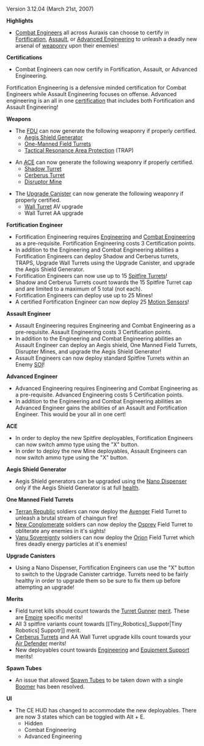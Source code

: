 Version 3.12.04 (March 21st, 2007)

**Highlights**

- [Combat Engineers](../certifications/Combat_Engineering.md) all across Auraxis
  can choose to certify in
  [Fortification](../certifications/Fortification_Engineering.md),
  [Assault](../certifications/Assault_Engineering.md), or
  [Advanced Engineering](../certifications/Advanced_Engineering.md) to unleash a
  deadly new arsenal of [weaponry](../weapons/Weapon.md) upon their enemies!

**Certifications**

- Combat Engineers can now certify in Fortification, Assault, or Advanced
  Engineering.

Fortification Engineering is a defensive minded certification for Combat
Engineers while Assault Engineering focuses on offense. Advanced engineering is
an all in one [certification](../certifications/Certification.md) that includes
both Fortification and Assault Engineering!

**Weapons**

- The [FDU](../weapons/Field_Deployment_Unit.md) can now generate the following
  weaponry if properly certified.
  - [Aegis Shield Generator](../weapons/Aegis_Shield_Generator.md)
  - [One-Manned Field Turrets](../weapons/One-Manned_Field_Turret.md)
  - [Tactical Resonance Area Protection](../weapons/Tactical_Resonance_Area_Protection.md)
    (TRAP)

<!-- -->

- An [ACE](../weapons/Adaptive_Construction_Engine.md) can now generate the
  following weaponry if properly certified.
  - [Shadow Turret](../weapons/Shadow_Turret.md)
  - [Cerberus Turret](../weapons/Cerberus_Turret.md)
  - [Disruptor Mine](../weapons/Disruptor_Mine.md)

<!-- -->

- The [Upgrade Canister](../items/Upgrade_Canister.md) can now generate the
  following weaponry if properly certified.
  - [Wall Turret](../items/Phalanx.md) AV upgrade
  - Wall Turret AA upgrade

**Fortification Engineer**

- Fortification Engineering requires
  [Engineering](../certifications/Engineering.md) and
  [Combat Engineering](../certifications/Combat_Engineering.md) as a
  pre-requisite. Fortification Engineering costs 3 Certification points.
- In addition to the Engineering and Combat Engineering abilities a
  Fortification Engineers can deploy Shadow and Cerberus turrets, TRAPS, Upgrade
  Wall Turrets using the Upgrade Canister, and upgrade the Aegis Shield
  Generator.
- Fortification Engineers can now use up to 15
  [Spitfire Turrets](#Spitfire_Turret)!
- Shadow and Cerberus Turrets count towards the 15 Spitfire Turret cap and are
  limited to a maximum of 5 total (not each).
- Fortification Engineers can deploy use up to 25 Mines!
- A certified Fortification Engineer can now deploy 25
  [Motion Sensors](../weapons/Adaptive_Construction_Engine.md#motion-sensor-alarm)!

**Assault Engineer**

- Assault Engineering requires Engineering and Combat Engineering as a
  pre-requisite. Assault Engineering costs 3 Certification points.
- In addition to the Engineering and Combat Engineering abilities an Assault
  Engineer can deploy an Aegis shield, One Manned Field Turrets, Disrupter
  Mines, and upgrade the Aegis Shield Generator!
- Assault Engineers can now deploy standard Spitfire Turrets within an Enemy
  [SOI](../locations/Sphere_of_Influence.md)!

**Advanced Engineer**

- Advanced Engineering requires Engineering and Combat Engineering as a
  pre-requisite. Advanced Engineering costs 5 Certification points.
- In addition to the Engineering and Combat Engineering abilities an Advanced
  Engineer gains the abilities of an Assault and Fortification Engineer. This
  would be your all in one cert!

**ACE**

- In order to deploy the new Spitfire deployables, Fortification Engineers can
  now switch ammo type using the "X" button.
- In order to deploy the new Mine deployables, Assault Engineers can now switch
  ammo type using the "X" button.

**Aegis Shield Generator**

- Aegis Shield generators can be upgraded using the
  [Nano Dispenser](../weapons/Nano_Dispenser.md) only if the Aegis Shield
  Generator is at full [health](../terminology/Health.md).

**One Manned Field Turrets**

- [Terran Republic](../etc/Terran_Republic.md) soldiers can now deploy the
  [Avenger](../weapons/Avenger.md) Field Turret to unleash a brutal stream of
  chaingun fire!
- [New Conglomerate](../etc/New_Conglomerate.md) soldiers can now deploy the
  [Osprey](../weapons/Osprey.md) Field Turret to obliterate any enemies in it's
  sights!
- [Vanu Sovereignty](../etc/Vanu_Sovereignty.md) soldiers can now deploy the
  [Orion](../weapons/Orion.md) Field Turret which fires deadly energy particles
  at it's enemies!

**Upgrade Canisters**

- Using a Nano Dispenser, Fortification Engineers can use the "X" button to
  switch to the Upgrade Canister cartridge. Turrets need to be fairly healthy in
  order to upgrade them so be sure to fix them up before attempting an upgrade!

**Merits**

- Field turret kills should count towards the
  [Turret Gunner](../merits/Turret_Gunner.md)
  [merit](../merits/Merit_Commendations.md). These are
  [Empire](../terminology/Empire.md) specific merits!
- All 3 spitfire variants count towards \[\[Tiny_Robotics\]\_Suppotr\|Tiny
  Robotics\] Suppotr\]\] merit.
- [Cerberus Turrets](../weapons/Cerberus_Turret.md) and AA Wall Turret upgrade
  kills count towards your [Air Defender](../merits/Air_Defender.md) merits!
- New deployables count towards
  [Engineering](<../merits/Engineering_(Merit).md>) and
  [Equipment Support](../merits/Equipment_Support.md) merits!

**Spawn Tubes**

- An issue that allowed [Spawn Tubes](../items/Respawn_Tube.md) to be taken down
  with a single [Boomer](#Boomer) has been resolved.

**UI**

- The CE HUD has changed to accommodate the new deployables. There are now 3
  states which can be toggled with Alt + E.
  - Hidden
  - Combat Engineering
  - Advanced Engineering
